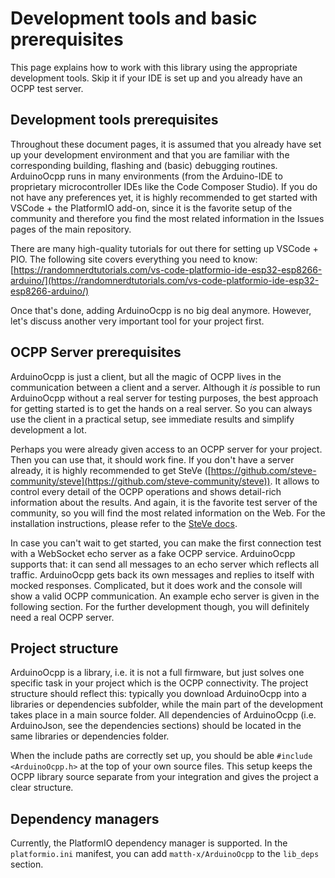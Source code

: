 # Development tools and basic prerequisites

This page explains how to work with this library using the appropriate development tools. Skip it if your IDE is set up and you already have an OCPP test server.

## Development tools prerequisites

Throughout these document pages, it is assumed that you already have set up your development environment and that you are familiar with the corresponding building, flashing and (basic) debugging routines. ArduinoOcpp runs in many environments (from the Arduino-IDE to proprietary microcontroller IDEs like the Code Composer Studio). If you do not have any preferences yet, it is highly recommended to get started with VSCode + the PlatformIO add-on, since it is the favorite setup of the community and therefore you find the most related information in the Issues pages of the main repository.

There are many high-quality tutorials for out there for setting up VSCode + PIO. The following site covers everything you need to know:
[https://randomnerdtutorials.com/vs-code-platformio-ide-esp32-esp8266-arduino/](https://randomnerdtutorials.com/vs-code-platformio-ide-esp32-esp8266-arduino/)

Once that's done, adding ArduinoOcpp is no big deal anymore. However, let's discuss another very important tool for your project first.

## OCPP Server prerequisites

ArduinoOcpp is just a client, but all the magic of OCPP lives in the communication between a client and a server. Although it *is* possible to run ArduinoOcpp without a real server for testing purposes, the best approach for getting started is to get the hands on a real server. So you can always use the client in a practical setup, see immediate results and simplify development a lot.

Perhaps you were already given access to an OCPP server for your project. Then you can use that, it should work fine. If you don't have a server already, it is highly recommended to get
SteVe ([https://github.com/steve-community/steve](https://github.com/steve-community/steve)).
It allows to control every detail of the OCPP operations and shows detail-rich information about the results. And again, it is the favorite test server of the community, so you will find the most related information on the Web. For the installation instructions, please refer to the
[SteVe docs](https://github.com/steve-community/steve#configuration-and-installation).

In case you can't wait to get started, you can make the first connection test with a WebSocket echo server as a fake OCPP service. ArduinoOcpp supports that: it can send all messages to an echo server which reflects all traffic. ArduinoOcpp gets back its own messages and replies to itself with mocked responses. Complicated, but it does work and the console will show a valid OCPP communication. An example echo server is given in the following section. For the further development though, you will definitely need a real OCPP server.

## Project structure

ArduinoOcpp is a library, i.e. it is not a full firmware, but just solves one specific task in your project which is the OCPP connectivity. The project structure should reflect this: typically you download ArduinoOcpp into a libraries or dependencies subfolder, while the main part of the development takes place in a main source folder. All dependencies of ArduinoOcpp (i.e. ArduinoJson, see the dependencies sections) should be located in the same libraries or dependencies folder.

When the include paths are correctly set up, you should be able `#include <ArduinoOcpp.h>` at the top of your own source files. This setup keeps the OCPP library source separate from your integration and gives the project a clear structure.

## Dependency managers

Currently, the PlatformIO dependency manager is supported. In the `platformio.ini` manifest, you can add `matth-x/ArduinoOcpp` to the `lib_deps` section.
